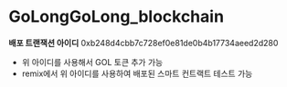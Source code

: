 # GoLongGoLong_blockchain

**배포 트랜잭션 아이디** 0xb248d4cbb7c728ef0e81de0b4b17734aeed2d280

- 위 아이디를 사용해서 GOL 토큰 추가 가능
- remix에서 위 아이디를 사용하여 배포된 스마트 컨트랙트 테스트 가능
